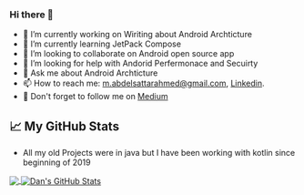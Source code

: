 ### Hi there 👋

- 🔭 I’m currently working on Wiriting about Android Archticture
- 🌱 I’m currently learning JetPack Compose
- 👯 I’m looking to collaborate on Android open source app
- 🤔 I’m looking for help with Andorid Perfermonace and Secuirty
- 💬 Ask me about Android Archticture 
- 📫 How to reach me: m.abdelsattarahmed@gmail.com, [Linkedin](https://www.linkedin.com/in/mabdelsattar1/).
- 📖 Don't forget to follow me on  [Medium](https://m-sattar.medium.com/) 

## &#x1f4c8; My GitHub Stats

 - All my old Projects were in java but I have been working with kotlin since beginning of 2019 
<a href="https://github.com/Abdelsattar/Abdelsattar">
  <img align="center" src="https://github-readme-stats.vercel.app/api/top-langs/?username=Abdelsattar&title_color=ffffff&text_color=c9cacc&icon_color=2bbc8a&bg_color=1d1f21" />
</a>

<a href="https://github.com/Abdelsattar/Abdelsattar">
  <img align="center" src="https://github-readme-stats.vercel.app/api?username=Abdelsattar&show_icons=true&line_height=27&count_private=true&title_color=ffffff&text_color=c9cacc&icon_color=2bbc8a&bg_color=1d1f21" alt="Dan's GitHub Stats" />
</a>


<!--
**Abdelsattar/Abdelsattar** is a ✨ _special_ ✨ repository because its `README.md` (this file) appears on your GitHub profile.

-->
